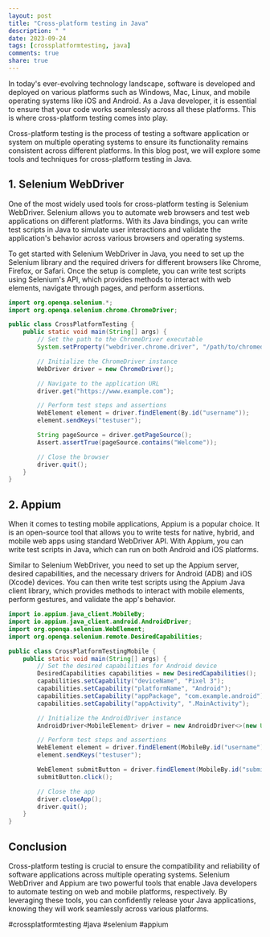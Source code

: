 ```yaml
---
layout: post
title: "Cross-platform testing in Java"
description: " "
date: 2023-09-24
tags: [crossplatformtesting, java]
comments: true
share: true
---
```


In today's ever-evolving technology landscape, software is developed and deployed on various platforms such as Windows, Mac, Linux, and mobile operating systems like iOS and Android. As a Java developer, it is essential to ensure that your code works seamlessly across all these platforms. This is where cross-platform testing comes into play.

Cross-platform testing is the process of testing a software application or system on multiple operating systems to ensure its functionality remains consistent across different platforms. In this blog post, we will explore some tools and techniques for cross-platform testing in Java.

## 1. Selenium WebDriver

One of the most widely used tools for cross-platform testing is Selenium WebDriver. Selenium allows you to automate web browsers and test web applications on different platforms. With its Java bindings, you can write test scripts in Java to simulate user interactions and validate the application's behavior across various browsers and operating systems.

To get started with Selenium WebDriver in Java, you need to set up the Selenium library and the required drivers for different browsers like Chrome, Firefox, or Safari. Once the setup is complete, you can write test scripts using Selenium's API, which provides methods to interact with web elements, navigate through pages, and perform assertions.

```java
import org.openqa.selenium.*;
import org.openqa.selenium.chrome.ChromeDriver;

public class CrossPlatformTesting {
    public static void main(String[] args) {
        // Set the path to the ChromeDriver executable
        System.setProperty("webdriver.chrome.driver", "/path/to/chromedriver");

        // Initialize the ChromeDriver instance
        WebDriver driver = new ChromeDriver();

        // Navigate to the application URL
        driver.get("https://www.example.com");

        // Perform test steps and assertions
        WebElement element = driver.findElement(By.id("username"));
        element.sendKeys("testuser");

        String pageSource = driver.getPageSource();
        Assert.assertTrue(pageSource.contains("Welcome"));

        // Close the browser
        driver.quit();
    }
}
```

## 2. Appium

When it comes to testing mobile applications, Appium is a popular choice. It is an open-source tool that allows you to write tests for native, hybrid, and mobile web apps using standard WebDriver API. With Appium, you can write test scripts in Java, which can run on both Android and iOS platforms.

Similar to Selenium WebDriver, you need to set up the Appium server, desired capabilities, and the necessary drivers for Android (ADB) and iOS (Xcode) devices. You can then write test scripts using the Appium Java client library, which provides methods to interact with mobile elements, perform gestures, and validate the app's behavior.

```java
import io.appium.java_client.MobileBy;
import io.appium.java_client.android.AndroidDriver;
import org.openqa.selenium.WebElement;
import org.openqa.selenium.remote.DesiredCapabilities;

public class CrossPlatformTestingMobile {
    public static void main(String[] args) {
        // Set the desired capabilities for Android device
        DesiredCapabilities capabilities = new DesiredCapabilities();
        capabilities.setCapability("deviceName", "Pixel 3");
        capabilities.setCapability("platformName", "Android");
        capabilities.setCapability("appPackage", "com.example.android");
        capabilities.setCapability("appActivity", ".MainActivity");

        // Initialize the AndroidDriver instance
        AndroidDriver<MobileElement> driver = new AndroidDriver<>(new URL("http://localhost:4723/wd/hub"), capabilities);

        // Perform test steps and assertions
        WebElement element = driver.findElement(MobileBy.id("username"));
        element.sendKeys("testuser");

        WebElement submitButton = driver.findElement(MobileBy.id("submit"));
        submitButton.click();

        // Close the app
        driver.closeApp();
        driver.quit();
    }
}
```

## Conclusion

Cross-platform testing is crucial to ensure the compatibility and reliability of software applications across multiple operating systems. Selenium WebDriver and Appium are two powerful tools that enable Java developers to automate testing on web and mobile platforms, respectively. By leveraging these tools, you can confidently release your Java applications, knowing they will work seamlessly across various platforms.

#crossplatformtesting #java #selenium #appium